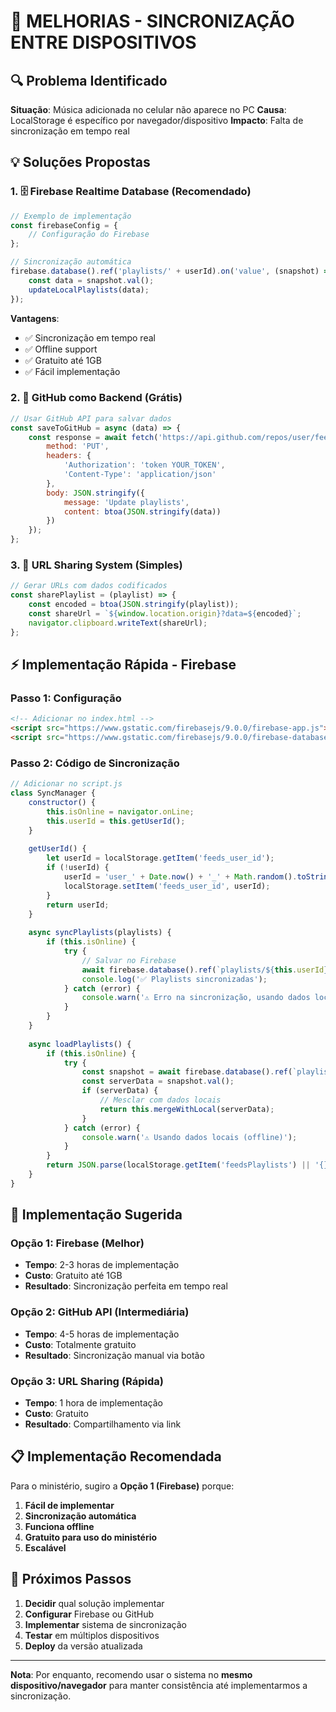 # 🔄 MELHORIAS - SINCRONIZAÇÃO ENTRE DISPOSITIVOS

## 🔍 Problema Identificado

**Situação**: Música adicionada no celular não aparece no PC
**Causa**: LocalStorage é específico por navegador/dispositivo
**Impacto**: Falta de sincronização em tempo real

## 💡 Soluções Propostas

### 1. 🗄️ **Firebase Realtime Database** (Recomendado)
```javascript
// Exemplo de implementação
const firebaseConfig = {
    // Configuração do Firebase
};

// Sincronização automática
firebase.database().ref('playlists/' + userId).on('value', (snapshot) => {
    const data = snapshot.val();
    updateLocalPlaylists(data);
});
```

**Vantagens**:
- ✅ Sincronização em tempo real
- ✅ Offline support
- ✅ Gratuito até 1GB
- ✅ Fácil implementação

### 2. 📱 **GitHub como Backend** (Grátis)
```javascript
// Usar GitHub API para salvar dados
const saveToGitHub = async (data) => {
    const response = await fetch('https://api.github.com/repos/user/feeds-data/contents/playlists.json', {
        method: 'PUT',
        headers: {
            'Authorization': 'token YOUR_TOKEN',
            'Content-Type': 'application/json'
        },
        body: JSON.stringify({
            message: 'Update playlists',
            content: btoa(JSON.stringify(data))
        })
    });
};
```

### 3. 🔗 **URL Sharing System** (Simples)
```javascript
// Gerar URLs com dados codificados
const sharePlaylist = (playlist) => {
    const encoded = btoa(JSON.stringify(playlist));
    const shareUrl = `${window.location.origin}?data=${encoded}`;
    navigator.clipboard.writeText(shareUrl);
};
```

## ⚡ Implementação Rápida - Firebase

### Passo 1: Configuração
```html
<!-- Adicionar no index.html -->
<script src="https://www.gstatic.com/firebasejs/9.0.0/firebase-app.js"></script>
<script src="https://www.gstatic.com/firebasejs/9.0.0/firebase-database.js"></script>
```

### Passo 2: Código de Sincronização
```javascript
// Adicionar no script.js
class SyncManager {
    constructor() {
        this.isOnline = navigator.onLine;
        this.userId = this.getUserId();
    }
    
    getUserId() {
        let userId = localStorage.getItem('feeds_user_id');
        if (!userId) {
            userId = 'user_' + Date.now() + '_' + Math.random().toString(36).substr(2, 9);
            localStorage.setItem('feeds_user_id', userId);
        }
        return userId;
    }
    
    async syncPlaylists(playlists) {
        if (this.isOnline) {
            try {
                // Salvar no Firebase
                await firebase.database().ref(`playlists/${this.userId}`).set(playlists);
                console.log('✅ Playlists sincronizadas');
            } catch (error) {
                console.warn('⚠️ Erro na sincronização, usando dados locais');
            }
        }
    }
    
    async loadPlaylists() {
        if (this.isOnline) {
            try {
                const snapshot = await firebase.database().ref(`playlists/${this.userId}`).once('value');
                const serverData = snapshot.val();
                if (serverData) {
                    // Mesclar com dados locais
                    return this.mergeWithLocal(serverData);
                }
            } catch (error) {
                console.warn('⚠️ Usando dados locais (offline)');
            }
        }
        return JSON.parse(localStorage.getItem('feedsPlaylists') || '{}');
    }
}
```

## 🚀 Implementação Sugerida

### **Opção 1: Firebase (Melhor)**
- **Tempo**: 2-3 horas de implementação
- **Custo**: Gratuito até 1GB
- **Resultado**: Sincronização perfeita em tempo real

### **Opção 2: GitHub API (Intermediária)**
- **Tempo**: 4-5 horas de implementação  
- **Custo**: Totalmente gratuito
- **Resultado**: Sincronização manual via botão

### **Opção 3: URL Sharing (Rápida)**
- **Tempo**: 1 hora de implementação
- **Custo**: Gratuito
- **Resultado**: Compartilhamento via link

## 📋 Implementação Recomendada

Para o ministério, sugiro a **Opção 1 (Firebase)** porque:

1. **Fácil de implementar**
2. **Sincronização automática**
3. **Funciona offline**
4. **Gratuito para uso do ministério**
5. **Escalável**

## 🔧 Próximos Passos

1. **Decidir** qual solução implementar
2. **Configurar** Firebase ou GitHub
3. **Implementar** sistema de sincronização
4. **Testar** em múltiplos dispositivos
5. **Deploy** da versão atualizada

---

**Nota**: Por enquanto, recomendo usar o sistema no **mesmo dispositivo/navegador** para manter consistência até implementarmos a sincronização. 
